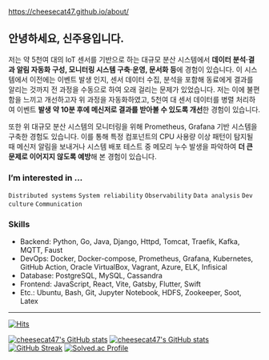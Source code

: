 <https://cheesecat47.github.io/about/>

## 안녕하세요, 신주용입니다.

저는 약 5천여 대의 IoT 센서를 기반으로 하는 대규모 분산 시스템에서 **데이터 분석·결과 알림 자동화 구성, 모니터링 시스템 구축·운영, 문서화 등**에 경험이 있습니다. 이 시스템에서 이전에는 이벤트 발생 인지, 센서 데이터 수집, 분석을 포함해 동료에게 결과를 알리는 것까지 전 과정을 수동으로 하여 오래 걸리는 문제가 있었습니다. 저는 이에 불편함을 느끼고 개선하고자 위 과정을 자동화하였고, 5천여 대 센서 데이터를 병렬 처리하여 이벤트 **발생 약 10분 후에 메신저로 결과를 받아볼 수 있도록 개선**한 경험이 있습니다.

또한 위 대규모 분산 시스템의 모니터링을 위해 Prometheus, Grafana 기반 시스템을 구축한 경험도 있습니다. 이를 통해 특정 컴포넌트의 CPU 사용량 이상 패턴이 탐지될 때 메신저 알림을 보내거나 시스템 배포 테스트 중 메모리 누수 발생을 파악하여 **더 큰 문제로 이어지지 않도록 예방**해 본 경험이 있습니다.

### I’m interested in …  

`Distributed systems` `System reliability` `Observability` `Data analysis` `Dev culture` `Communication`

### Skills

- Backend: Python, Go, Java, Django, Httpd, Tomcat, Traefik, Kafka, MQTT, Faust
- DevOps: Docker, Docker-compose, Prometheus, Grafana, Kubernetes, GitHub Action, Oracle VirtualBox, Vagrant, Azure, ELK, Infisical
- Database: PostgreSQL, MySQL, Cassandra
- Frontend: JavaScript, React, Vite, Gatsby, Flutter, Swift
- Etc.: Ubuntu, Bash, Git, Jupyter Notebook, HDFS, Zookeeper, Soot, Latex

---

<!-- <p align="center">
    <img src="./main_img1.gif" alt="slideshow" />
</p>

### Interests

<p align="center">
    <img src="https://img.shields.io/badge/ApacheHadoop-66CCFF?style=for-the-badge&logo=ApacheHadoop&logoColor=white"/>
    <img src="https://img.shields.io/badge/ApacheKafka-231F20?style=for-the-badge&logo=ApacheKafka&logoColor=white"/>
</p>

<p align="center">
    <img src="https://img.shields.io/badge/Elastic-005571?style=for-the-badge&logo=Elastic&logoColor=white"/>
    <img src="https://img.shields.io/badge/ElasticStack-005571?style=for-the-badge&logo=ElasticStack&logoColor=white"/>
    <img src="https://img.shields.io/badge/Elasticsearch-005571?style=for-the-badge&logo=Elasticsearch&logoColor=white"/>
</p>

<p align="center">
    <img src="https://img.shields.io/badge/Python-3766AB?style=for-the-badge&logo=Python&logoColor=white"/>
    <img src="https://img.shields.io/badge/Jupyter-F37626?style=for-the-badge&logo=Jupyter&logoColor=white"/>
    <img src="https://img.shields.io/badge/Prometheus-E6522C?style=for-the-badge&logo=Prometheus&logoColor=white"/>
    <img src="https://img.shields.io/badge/Grafana-F46800?style=for-the-badge&logo=Grafana&logoColor=white"/>
</p> -->

[![Hits](https://hits.seeyoufarm.com/api/count/incr/badge.svg?url=https%3A%2F%2Fgithub.com%2Fcheesecat47&count_bg=%2379C83D&title_bg=%23555555&icon=&icon_color=%23E7E7E7&title=hits&edge_flat=false)](https://hits.seeyoufarm.com)  

[![cheesecat47's GitHub stats](https://github-readme-stats.vercel.app/api?username=cheesecat47&count_private=true&show_icons=true&theme=transparent)](https://github.com/anuraghazra/github-readme-stats)
[![cheesecat47's GitHub stats](https://github-readme-stats.vercel.app/api/top-langs/?username=cheesecat47&count_private=true&show_icons=true&theme=transparent&layout=compact)](https://github.com/anuraghazra/github-readme-stats)
[![GitHub Streak](https://streak-stats.demolab.com?user=cheesecat47&hide_border=true&mode=weekly)](https://git.io/streak-stats)
[![Solved.ac Profile](http://mazassumnida.wtf/api/generate_badge?boj=cheesecat47)](https://solved.ac/cheesecat47)

<!-- https://simpleicons.org/ -->
